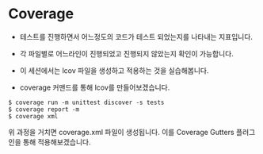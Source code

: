 # Coverage 

- 테스트를 진행하면서 어느정도의 코드가 테스트 되었는지를 나타내는 지표입니다. 
- 각 파일별로 어느라인이 진행되었고 진행되지 않았는지 확인이 가능합니다. 
- 이 세션에서는 lcov 파일을 생성하고 적용하는 것을 실습해봅니다.

- coverage 커맨드를 통해 lcov를 만들어보겠습니다. 
```
$ coverage run -m unittest discover -s tests
$ coverage report -m
$ coverage xml
```

위 과정을 거치면 coverage.xml 파일이 생성됩니다.
이를 Coverage Gutters 플러그인을 통해 적용해보겠습니다.

